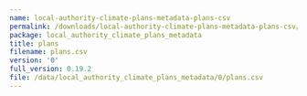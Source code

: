 ```yaml
---
name: local-authority-climate-plans-metadata-plans-csv
permalink: /downloads/local-authority-climate-plans-metadata-plans-csv/0
package: local_authority_climate_plans_metadata
title: plans
filename: plans.csv
version: '0'
full_version: 0.19.2
file: /data/local_authority_climate_plans_metadata/0/plans.csv
---
```

